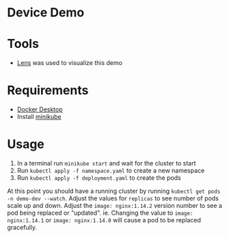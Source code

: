 # Device Demo

# Tools
- [Lens](https://k8slens.dev/) was used to visualize this demo

# Requirements
- [Docker Desktop](https://www.docker.com/products/docker-desktop/)
- Install [minikube](https://minikube.sigs.k8s.io/docs/start/)

# Usage
1. In a terminal run `minikube start` and wait for the cluster to start
2. Run `kubectl apply -f namespace.yaml` to create a new namespace
3. Run `kubectl apply -f deployment.yaml` to create the pods

At this point you should have a running cluster by running `kubectl get pods -n demo-dev --watch`. Adjust the values for `replicas`
to see number of pods scale up and down. Adjust the `image: nginx:1.14.2` version
number to see a pod being replaced or "updated". ie. Changing the value to `image: nginx:1.14.1` or `image: nginx:1.14.0` will cause a pod to be replaced gracefully.